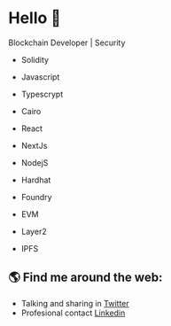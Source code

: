 # Hello 🐺 

 Blockchain Developer | Security 

- Solidity
- Javascript
- Typescrypt
- Cairo

- React
- NextJs
- NodejS
- Hardhat
- Foundry

- EVM
- Layer2
- IPFS



## 🌎 Find me around the web:
- Talking and sharing in <a href="https://twitter.com/0xefrain">Twitter</a>
- Profesional contact <a href="https://www.linkedin.com/in/efraincuello/">Linkedin</a>




